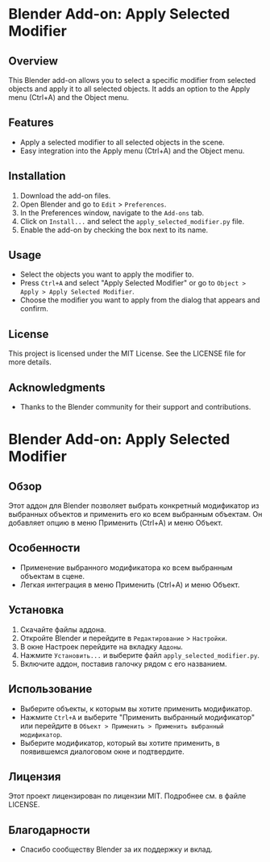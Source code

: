 # Blender Add-on: Apply Selected Modifier

## Overview
This Blender add-on allows you to select a specific modifier from selected objects and apply it to all selected objects. It adds an option to the Apply menu (Ctrl+A) and the Object menu.

## Features
- Apply a selected modifier to all selected objects in the scene.
- Easy integration into the Apply menu (Ctrl+A) and the Object menu.

## Installation
1. Download the add-on files.
2. Open Blender and go to `Edit` > `Preferences`.
3. In the Preferences window, navigate to the `Add-ons` tab.
4. Click on `Install...` and select the `apply_selected_modifier.py` file.
5. Enable the add-on by checking the box next to its name.

## Usage
- Select the objects you want to apply the modifier to.
- Press `Ctrl+A` and select "Apply Selected Modifier" or go to `Object > Apply > Apply Selected Modifier`.
- Choose the modifier you want to apply from the dialog that appears and confirm.

## License
This project is licensed under the MIT License. See the LICENSE file for more details.

## Acknowledgments
- Thanks to the Blender community for their support and contributions.

# Blender Add-on: Apply Selected Modifier

## Обзор
Этот аддон для Blender позволяет выбрать конкретный модификатор из выбранных объектов и применить его ко всем выбранным объектам. Он добавляет опцию в меню Применить (Ctrl+A) и меню Объект.

## Особенности
- Применение выбранного модификатора ко всем выбранным объектам в сцене.
- Легкая интеграция в меню Применить (Ctrl+A) и меню Объект.

## Установка
1. Скачайте файлы аддона.
2. Откройте Blender и перейдите в `Редактирование` > `Настройки`.
3. В окне Настроек перейдите на вкладку `Аддоны`.
4. Нажмите `Установить...` и выберите файл `apply_selected_modifier.py`.
5. Включите аддон, поставив галочку рядом с его названием.

## Использование
- Выберите объекты, к которым вы хотите применить модификатор.
- Нажмите `Ctrl+A` и выберите "Применить выбранный модификатор" или перейдите в `Объект > Применить > Применить выбранный модификатор`.
- Выберите модификатор, который вы хотите применить, в появившемся диалоговом окне и подтвердите.

## Лицензия
Этот проект лицензирован по лицензии MIT. Подробнее см. в файле LICENSE.

## Благодарности
- Спасибо сообществу Blender за их поддержку и вклад.
